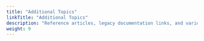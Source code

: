 ```yaml
---
title: "Additional Topics"
linkTitle: "Additional Topics"
description: "Reference articles, legacy documentation links, and various articles authored by the user community."
weight: 9
---
```

